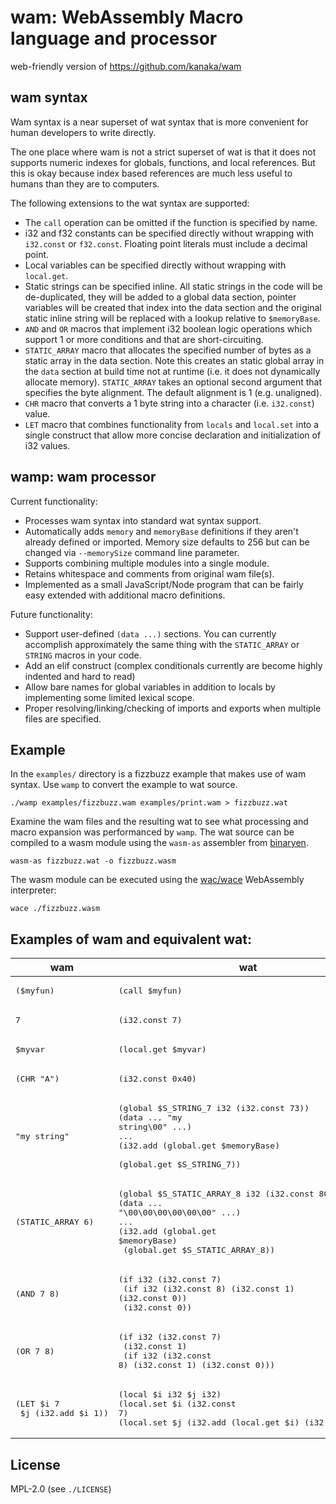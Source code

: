 # wam: WebAssembly Macro language and processor

web-friendly version of https://github.com/kanaka/wam

## wam syntax

Wam syntax is a near superset of wat syntax that is more convenient
for human developers to write directly.

The one place where wam is not a strict superset of wat
is that it does not supports numeric indexes for globals, functions,
and local references. But this is okay because index based references
are much less useful to humans than they are to computers.

The following extensions to the wat syntax are supported:

- The `call` operation can be omitted if the function is specified by
  name.
- i32 and f32 constants can be specified directly without wrapping
  with `i32.const` or `f32.const`. Floating point literals must
  include a decimal point.
- Local variables can be specified directly without wrapping with
  `local.get`.
- Static strings can be specified inline. All static strings in the
  code will be de-duplicated, they will be added to a global data
  section, pointer variables will be created that index into the data
  section and the original static inline string will be replaced with
  a lookup relative to `$memoryBase`.
- `AND` and `OR` macros that implement i32 boolean logic operations
  which support 1 or more conditions and that are short-circuiting.
- `STATIC_ARRAY` macro that allocates the specified number of bytes as
  a static array in the data section. Note this creates an static
  global array in the `data` section at build time not at runtime
  (i.e. it does not dynamically allocate memory). `STATIC_ARRAY`
  takes an optional second argument that specifies the byte alignment.
  The default alignment is 1 (e.g. unaligned).
- `CHR` macro that converts a 1 byte string into a character (i.e.
  `i32.const`) value.
- `LET` macro that combines functionality from `locals` and
  `local.set` into a single construct that allow more concise
  declaration and initialization of i32 values.

## wamp: wam processor

Current functionality:

- Processes wam syntax into standard wat syntax support.
- Automatically adds `memory` and `memoryBase` definitions if they
  aren't already defined or imported. Memory size defaults to 256 but
  can be changed via `--memorySize` command line parameter.
- Supports combining multiple modules into a single module.
- Retains whitespace and comments from original wam file(s).
- Implemented as a small JavaScript/Node program that can be fairly
  easy extended with additional macro definitions.

Future functionality:

- Support user-defined `(data ...)` sections. You can currently
  accomplish approximately the same thing with the `STATIC_ARRAY` or
  `STRING` macros in your code.
- Add an elif construct (complex conditionals currently are become
  highly indented and hard to read)
- Allow bare names for global variables in addition to locals by
  implementing some limited lexical scope.
- Proper resolving/linking/checking of imports and exports when
  multiple files are specified.


## Example

In the `examples/` directory is a fizzbuzz example that makes use of
wam syntax. Use `wamp` to convert the example to wat source.

```
./wamp examples/fizzbuzz.wam examples/print.wam > fizzbuzz.wat
```

Examine the wam files and the resulting wat to see what processing
and macro expansion was performanced by `wamp`. The wat source can be
compiled to a wasm module using the `wasm-as` assembler from
[binaryen](https://github.com/WebAssembly/binaryen).

```
wasm-as fizzbuzz.wat -o fizzbuzz.wasm
```

The wasm module can be executed using the
[wac/wace](https://github.com/kanaka/wac) WebAssembly interpreter:

```
wace ./fizzbuzz.wasm
```


## Examples of wam and equivalent wat:

| wam | wat  |
| --- | ---- |
| <pre>($myfun)</pre>    | <pre>(call $myfun)</pre> |
| <pre>7</pre>           | <pre>(i32.const 7)</pre> |
| <pre>$myvar</pre>      | <pre>(local.get $myvar)</pre> |
| <pre>(CHR "A")</pre>   | <pre>(i32.const 0x40)</pre> |
| <pre>"my string"</pre> | <pre>(global $S\_STRING\_7  i32 (i32.const 73))<br>(data ... "my string\00" ...)<br>...<br>(i32.add (global.get $memoryBase)<br>         (global.get $S\_STRING\_7))</pre> |
| <pre>(STATIC\_ARRAY 6)</pre> | <pre>(global $S\_STATIC\_ARRAY\_8  i32 (i32.const 80))<br>(data ... "\00\00\00\00\00\00" ...)<br>...<br>(i32.add (global.get $memoryBase)<br>         (global.get $S\_STATIC\_ARRAY\_8))</pre> |
| <pre>(AND 7 8)</pre>   | <pre>(if i32 (i32.const 7)<br>  (if i32 (i32.const 8) (i32.const 1) (i32.const 0))<br>  (i32.const 0))</pre> |
| <pre>(OR 7 8)</pre>    | <pre>(if i32 (i32.const 7)<br>  (i32.const 1)<br>  (if i32 (i32.const 8) (i32.const 1) (i32.const 0)))</pre> |
| <pre>(LET $i 7<br>     $j (i32.add $i 1))</pre> | <pre>(local $i i32 $j i32)<br>(local.set $i (i32.const 7)<br>(local.set $j (i32.add (local.get $i) (i32.const 1)))</pre> |


## License

MPL-2.0 (see `./LICENSE`)
